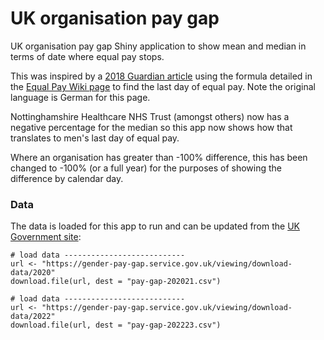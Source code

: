 # UK organisation pay gap

UK organisation pay gap Shiny application to show mean and median in terms of date where equal pay stops.

This was inspired by a [2018 Guardian article](https://www.theguardian.com/news/ng-interactive/2018/apr/04/gender-pay-gap-when-does-your-company-stop-paying-women-in-2018) using the formula detailed in the [Equal Pay Wiki page](http://www.equalpay.wiki/Berechnung_des_Equal_Pay_Day) to find the last day of equal pay. Note the original language is German for this page.

Nottinghamshire Healthcare NHS Trust (amongst others) now has a negative percentage for the median so this app now shows how that translates to men's last day of equal pay. 

Where an organisation has greater than -100% difference, this has been changed to -100% (or a full year) for the purposes of showing the difference by calendar day.

### Data

The data is loaded for this app to run and can be updated from the [UK Government site](https://gender-pay-gap.service.gov.uk/viewing/download-data/2020):

```{r}
# load data ---------------------------
url <- "https://gender-pay-gap.service.gov.uk/viewing/download-data/2020"
download.file(url, dest = "pay-gap-202021.csv")
```
```{r}
# load data ---------------------------
url <- "https://gender-pay-gap.service.gov.uk/viewing/download-data/2022"
download.file(url, dest = "pay-gap-202223.csv")
```